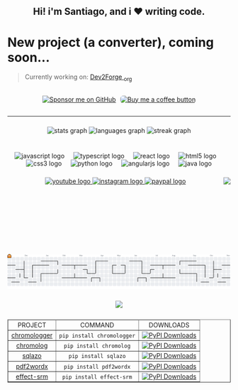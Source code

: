 <h2 align="center">Hi! i'm Santiago, and i ♥ writing code.</h2>

# New project (a converter), coming soon...

> Currently working on: <a href="https://www.dev2forge.software/">Dev2Forge <sub>org</sub></a>

<div style="display: flex; align-items: center; justify-content: center; margin: 10px 0; gap: 10px; max-height: 48px; height: 48px;">
  <a href="https://github.com/sponsors/tutosrive" target="_blank">
  <img src="https://img.shields.io/badge/Sponsor-%F0%9F%92%96%20tutosrive-orange?style=for-the-badge&logo=github" alt="Sponsor me on GitHub">
</a>
  <a href="https://www.buymeacoffee.com/tutosrive">
    <img 
      src="https://img.buymeacoffee.com/button-api/?text=Buy me a coffee&emoji=☕&slug=tutosrive&button_colour=FFDD00&font_colour=000000&font_family=Cookie&outline_colour=000000&coffee_colour=ffffff" 
      style="height: 48px; width: auto; object-fit: contain; border-radius: 6px;" 
      alt="Buy me a coffee button">
  </a>
</div>

---

###

<div align="center">
  <img src="https://github-readme-stats.vercel.app/api?username=tutosrive&hide_title=false&hide_rank=false&show_icons=true&include_all_commits=true&count_private=true&disable_animations=false&theme=dracula&locale=en&hide_border=false" height="150" alt="stats graph"  />
  <img src="https://github-readme-stats.vercel.app/api/top-langs?username=tutosrive&locale=en&hide_title=false&layout=compact&card_width=320&langs_count=9&theme=dracula&hide_border=false" height="150" alt="languages graph"  />
  <img src="https://streak-stats.demolab.com?user=tutosrive&locale=en&mode=daily&theme=dracula&hide_border=false&border_radius=5" height="150" alt="streak graph"  />
</div>

###

<br clear="both">

<div id="dev-icons" align="center">
  <img id="icon-js" src="https://cdn.jsdelivr.net/gh/devicons/devicon/icons/javascript/javascript-original.svg" height="30" alt="javascript logo"  />
  <img width="12" />
  <img id="icon-ts" src="https://cdn.jsdelivr.net/gh/devicons/devicon/icons/typescript/typescript-original.svg" height="30" alt="typescript logo"  />
  <img width="12" />
  <img id="icon-react" src="https://cdn.jsdelivr.net/gh/devicons/devicon/icons/react/react-original.svg" height="30" alt="react logo"  />
  <img width="12" />
  <img id="icon-html5" src="https://cdn.jsdelivr.net/gh/devicons/devicon/icons/html5/html5-original.svg" height="30" alt="html5 logo"  />
  <img width="12" />
  <img id="icon-css3" src="https://cdn.jsdelivr.net/gh/devicons/devicon/icons/css3/css3-original.svg" height="30" alt="css3 logo"  />
  <img width="12" />
  <img id="icon-python" src="https://cdn.jsdelivr.net/gh/devicons/devicon/icons/python/python-original.svg" height="30" alt="python logo"  />
  <img width="12" />
  <img id="icon-angularjs" src="https://cdn.jsdelivr.net/gh/devicons/devicon/icons/angularjs/angularjs-original.svg" height="30" alt="angularjs logo"  />
  <img width="12" />
  <img id="icon-java" src="https://cdn.jsdelivr.net/gh/devicons/devicon/icons/java/java-original.svg" height="30" alt="java logo"  />
</div>

###

<img id="gif-right" align="right" height="150" src="https://media0.giphy.com/media/v1.Y2lkPTc5MGI3NjExM252bHg3c2FwMW42bnJsZDZpcHg2OHMybDJsZm8weHgweHNnMTh4cyZlcD12MV9pbnRlcm5hbF9naWZfYnlfaWQmY3Q9Zw/H03PuVdwREB21ANkLX/giphy.gif"  />

###

<div id="social-links" align="center">
  <a id="yt-link" href="https://www.youtube.com/@tutosrive" target="_blank">
    <img id="yt-img" src="https://img.shields.io/static/v1?message=Youtube&logo=youtube&label=&color=FF0000&logoColor=white&labelColor=&style=for-the-badge" height="35" alt="youtube logo"  />
  </a>
  <a id="ig-link" href="https://www.instagram.com/tutosrive/" target="_blank">
    <img id="ig-img" src="https://img.shields.io/static/v1?message=Instagram&logo=instagram&label=&color=E4405F&logoColor=white&labelColor=&style=for-the-badge" height="35" alt="instagram logo"  />
  </a>
  <a id="paypal-link" href="https://paypal.me/Santiago828572" target="_blank">
    <img id="paypal-img" src="https://img.shields.io/static/v1?message=PayPal&logo=paypal&label=&color=00457C&logoColor=white&labelColor=&style=for-the-badge" height="35" alt="paypal logo"  />
  </a>
</div>

###

<br clear="both" />

###

<picture id="pacman-graph">
  <source media="(prefers-color-scheme: dark)" srcset="https://raw.githubusercontent.com/tutosrive/tutosrive/output/pacman-contribution-graph-dark.svg">
  <source media="(prefers-color-scheme: light)" srcset="https://raw.githubusercontent.com/tutosrive/tutosrive/output/pacman-contribution-graph.svg">
  <img id="pacman-img" alt="pacman contribution graph" src="https://raw.githubusercontent.com/tutosrive/tutosrive/output/pacman-contribution-graph.svg">
</picture>

###

<div id="profile-counter" align="center">
  <img id="counter-img" src="https://profile-counter.glitch.me/tutosrive/count.svg?" />
</div>

###

<!-- ID: (FEATURE) load it in a web... -->
<table id="table-projects" style="width: 100%; text-align:center;" border>
  <thead width="100vw">
    <td>PROJECT</td>
    <td>COMMAND</td>
    <td>DOWNLOADS</td>
  </thead>
  <tbody>
    <!-- chromologger -->
    <tr id="chromologger-row">
      <td><a href="https://github.com/tutosrive/chromologger">chromologger</a></td>
      <td><code>pip install chromologger</code></td>
      <td><a href="https://pepy.tech/projects/chromologger"><img src="https://static.pepy.tech/badge/chromologger" alt="PyPI Downloads"></a></td>
    </tr>
    <!-- chromolog -->
    <tr id="chromolog-row">
      <td><a href="https://github.com/tutosrive/chromolog">chromolog</a></td>
      <td><code>pip install chromolog</code></td>
      <td><a href="https://pepy.tech/projects/chromolog"><img src="https://static.pepy.tech/badge/chromolog" alt="PyPI Downloads"></a></td>
    </tr>
    <!-- sqlazo -->
    <tr id="sqlazo-row">
      <td><a href="https://github.com/tutosrive/sqlazo">sqlazo</a></td>
      <td><code>pip install sqlazo</code></td>
      <td><a href="https://pepy.tech/projects/sqlazo"><img src="https://static.pepy.tech/badge/sqlazo" alt="PyPI Downloads"></a></td>
    </tr>
    <!-- pdf2wordx -->
    <tr id="pdf2wordx-row">
      <td><a href="https://github.com/tutosrive/pdf2wordx">pdf2wordx</a></td>
      <td><code>pip install pdf2wordx</code></td>
      <td><a href="https://pepy.tech/projects/pdf2wordx"><img src="https://static.pepy.tech/badge/pdf2wordx" alt="PyPI Downloads"></a></td>
    </tr>
    <!-- effect-srm -->
    <tr id="effect-srm-row">
      <td><a href="https://github.com/tutosrive/effect-screen-recorder-master">effect-srm</a></td>
      <td><code>pip install effect-srm</code></td>
      <td><a href="https://pepy.tech/projects/effect-srm"><img src="https://static.pepy.tech/badge/effect-srm" alt="PyPI Downloads"></a></td>
    </tr>
  </tbody>
</table>